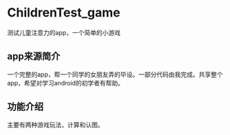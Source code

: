 # ChildrenTest_game
测试儿童注意力的app，一个简单的小游戏

## app来源简介
一个完整的app，帮一个同学的女朋友弄的毕设。一部分代码由我完成。共享整个app，希望对学习android的初学者有帮助。

## 功能介绍
主要有两种游戏玩法，计算和认图。
